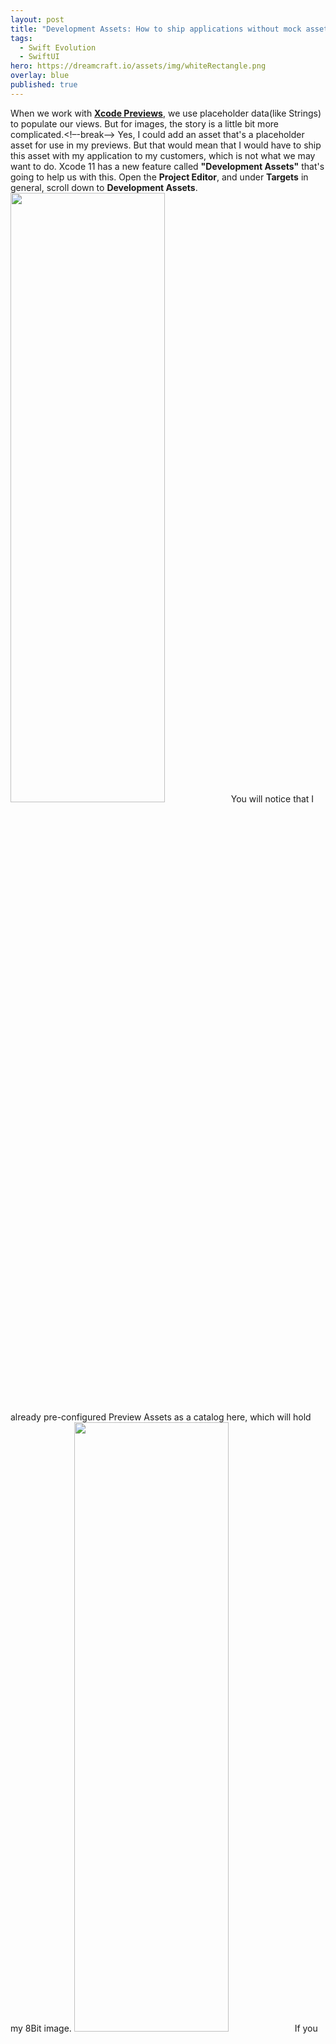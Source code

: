 ```yaml
---
layout: post
title: "Development Assets: How to ship applications without mock assets used for Xcode Previews."
tags:
  - Swift Evolution
  - SwiftUI
hero: https://dreamcraft.io/assets/img/whiteRectangle.png
overlay: blue
published: true
---
```


When we work with  [**Xcode Previews**](https://dreamcraft.io/posts/swiftui-xcode-previews), we use placeholder data(like Strings) to populate our views. But for images, the story is a little bit more complicated.<!–-break-–> Yes, I could add an asset that's a placeholder asset for use in my previews. But that would mean that I would have to ship this asset with my application to my customers, which is not what we may want to do.
Xcode 11 has a new feature called **"Development Assets"** that's going to help us with this.
Open the **Project Editor**, and under **Targets** in general, scroll down to **Development Assets**.
<img src="https://dreamcraft.io/assets/img/devAssets/devAssets.png" style="width: 70%; height: 50%"/>​
You will notice that I already pre-configured Preview Assets as a catalog here, which will hold my 8Bit image.
<img src="https://dreamcraft.io/assets/img/devAssets/privewAssets.png" style="width: 70%; height: 50%"/>​
If you are starting from scratch and you are using one of our new templates, this will come pre-configured for you. But if you are working on an existing application, you can easily add this here.
